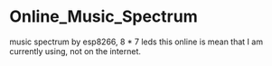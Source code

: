 # Online_Music_Spectrum
music spectrum by esp8266, 8 * 7 leds
this online is mean that I am currently using, not on the internet.
